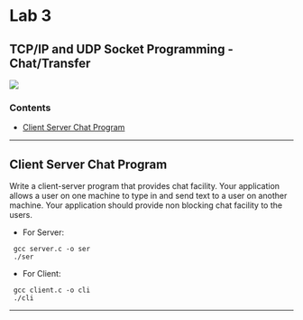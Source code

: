 # Lab 3
## TCP/IP and UDP Socket Programming - Chat/Transfer

![](https://img.shields.io/badge/language-C-brightgreen.svg)

### Contents
* [Client Server Chat Program](#cscp)

___

<a name="cscp"></a>
## Client Server Chat Program
Write a client-server program that provides chat facility. Your application allows a user on one machine to type in and send text to a user on another machine. Your application should provide non blocking chat facility to the users.

* For Server:
```
 gcc server.c -o ser
 ./ser
```

* For Client:
```
 gcc client.c -o cli
 ./cli
```

___
